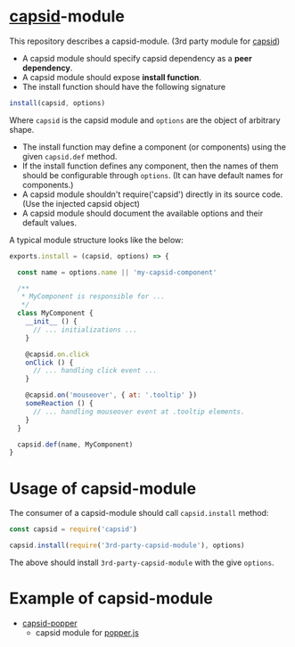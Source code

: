 # [capsid][]-module

This repository describes a capsid-module. (3rd party module for [capsid][])

- A capsid module should specify capsid dependency as a **peer dependency**.
- A capsid module should expose **install function**.
- The install function should have the following signature

```js
install(capsid, options)
```

Where `capsid` is the capsid module and `options` are the object of arbitrary shape.

- The install function may define a component (or components) using the given `capsid.def` method.
- If the install function defines any component, then the names of them should be configurable through `options`. (It can have default names for components.)
- A capsid module shouldn't require('capsid') directly in its source code. (Use the injected capsid object)
- A capsid module should document the available options and their default values.


A typical module structure looks like the below:

```js
exports.install = (capsid, options) => {

  const name = options.name || 'my-capsid-component'

  /**
   * MyComponent is responsible for ...
   */
  class MyComponent {
    __init__ () {
      // ... initializations ...
    }

    @capsid.on.click
    onClick () {
      // ... handling click event ...
    }

    @capsid.on('mouseover', { at: '.tooltip' })
    someReaction () {
      // ... handling mouseover event at .tooltip elements.
    }
  }

  capsid.def(name, MyComponent)
}
```

# Usage of capsid-module

The consumer of a capsid-module should call `capsid.install` method:

```js
const capsid = require('capsid')

capsid.install(require('3rd-party-capsid-module'), options)
```

The above should install `3rd-party-capsid-module` with the give `options`.

# Example of capsid-module

- [capsid-popper][]
  - capsid module for [popper.js][]

[capsid]: https://github.com/capsidjs/capsid
[capsid-popper]: https://github.com/capsidjs/capsid-popper
[popper.js]: https://popper.js.org
